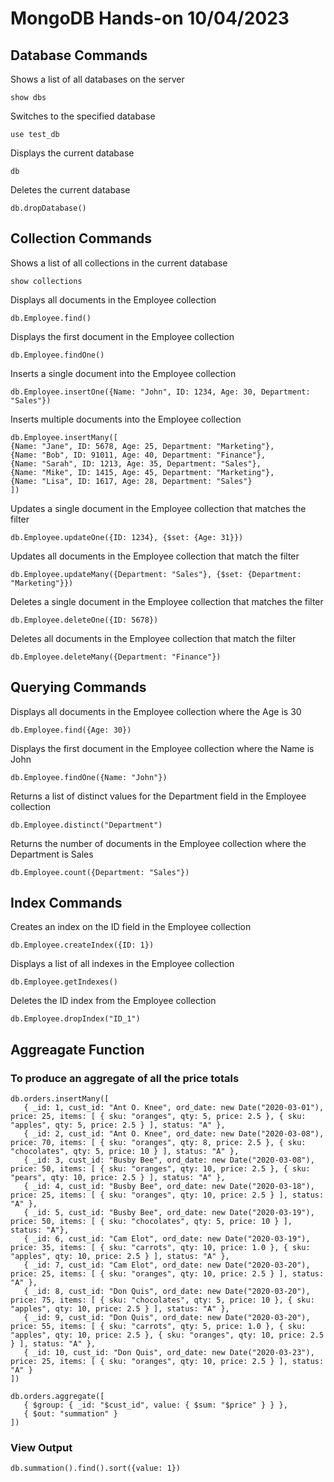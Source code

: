 # MongoDB Hands-on 10/04/2023
## Database Commands
Shows a list of all databases on the server
```
show dbs
```

Switches to the specified database
```
use test_db
```

Displays the current database
```
db
```

Deletes the current database
```
db.dropDatabase()
```
  
## Collection Commands

Shows a list of all collections in the current database
```
show collections
```

Displays all documents in the Employee collection
```
db.Employee.find()
```

Displays the first document in the Employee collection
```
db.Employee.findOne()
```

Inserts a single document into the Employee collection
```
db.Employee.insertOne({Name: "John", ID: 1234, Age: 30, Department: "Sales"})
```

Inserts multiple documents into the Employee collection
```
db.Employee.insertMany([
{Name: "Jane", ID: 5678, Age: 25, Department: "Marketing"},
{Name: "Bob", ID: 91011, Age: 40, Department: "Finance"},
{Name: "Sarah", ID: 1213, Age: 35, Department: "Sales"},
{Name: "Mike", ID: 1415, Age: 45, Department: "Marketing"},
{Name: "Lisa", ID: 1617, Age: 28, Department: "Sales"}
])
```

Updates a single document in the Employee collection that matches the filter
```
db.Employee.updateOne({ID: 1234}, {$set: {Age: 31}})
```

Updates all documents in the Employee collection that match the filter
```
db.Employee.updateMany({Department: "Sales"}, {$set: {Department: "Marketing"}})
```

Deletes a single document in the Employee collection that matches the filter
```
db.Employee.deleteOne({ID: 5678})
```

Deletes all documents in the Employee collection that match the filter
```
db.Employee.deleteMany({Department: "Finance"})
```

## Querying Commands

Displays all documents in the Employee collection where the Age is 30
```
db.Employee.find({Age: 30})
```

Displays the first document in the Employee collection where the Name is John
```
db.Employee.findOne({Name: "John"})
```

Returns a list of distinct values for the Department field in the Employee collection
```
db.Employee.distinct("Department")
```

Returns the number of documents in the Employee collection where the Department is Sales
```
db.Employee.count({Department: "Sales"})
```

## Index Commands

Creates an index on the ID field in the Employee collection
```
db.Employee.createIndex({ID: 1})
```

Displays a list of all indexes in the Employee collection
```
db.Employee.getIndexes()
```

Deletes the ID index from the Employee collection
```
db.Employee.dropIndex("ID_1")
```

## Aggreagate Function
### To produce an aggregate of all the price totals
```
db.orders.insertMany([
   { _id: 1, cust_id: "Ant O. Knee", ord_date: new Date("2020-03-01"), price: 25, items: [ { sku: "oranges", qty: 5, price: 2.5 }, { sku: "apples", qty: 5, price: 2.5 } ], status: "A" },
   { _id: 2, cust_id: "Ant O. Knee", ord_date: new Date("2020-03-08"), price: 70, items: [ { sku: "oranges", qty: 8, price: 2.5 }, { sku: "chocolates", qty: 5, price: 10 } ], status: "A" },
   { _id: 3, cust_id: "Busby Bee", ord_date: new Date("2020-03-08"), price: 50, items: [ { sku: "oranges", qty: 10, price: 2.5 }, { sku: "pears", qty: 10, price: 2.5 } ], status: "A" },
   { _id: 4, cust_id: "Busby Bee", ord_date: new Date("2020-03-18"), price: 25, items: [ { sku: "oranges", qty: 10, price: 2.5 } ], status: "A" },
   { _id: 5, cust_id: "Busby Bee", ord_date: new Date("2020-03-19"), price: 50, items: [ { sku: "chocolates", qty: 5, price: 10 } ], status: "A"},
   { _id: 6, cust_id: "Cam Elot", ord_date: new Date("2020-03-19"), price: 35, items: [ { sku: "carrots", qty: 10, price: 1.0 }, { sku: "apples", qty: 10, price: 2.5 } ], status: "A" },
   { _id: 7, cust_id: "Cam Elot", ord_date: new Date("2020-03-20"), price: 25, items: [ { sku: "oranges", qty: 10, price: 2.5 } ], status: "A" },
   { _id: 8, cust_id: "Don Quis", ord_date: new Date("2020-03-20"), price: 75, items: [ { sku: "chocolates", qty: 5, price: 10 }, { sku: "apples", qty: 10, price: 2.5 } ], status: "A" },
   { _id: 9, cust_id: "Don Quis", ord_date: new Date("2020-03-20"), price: 55, items: [ { sku: "carrots", qty: 5, price: 1.0 }, { sku: "apples", qty: 10, price: 2.5 }, { sku: "oranges", qty: 10, price: 2.5 } ], status: "A" },
   { _id: 10, cust_id: "Don Quis", ord_date: new Date("2020-03-23"), price: 25, items: [ { sku: "oranges", qty: 10, price: 2.5 } ], status: "A" }
])
```
```
db.orders.aggregate([
   { $group: { _id: "$cust_id", value: { $sum: "$price" } } },
   { $out: "summation" }
])
```
### View Output
```
db.summation().find().sort({value: 1})
```

